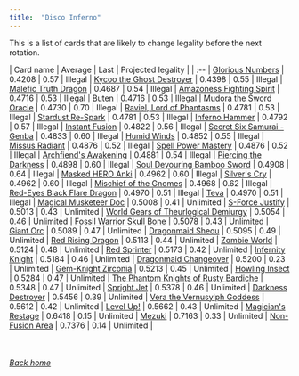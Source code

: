 ```yaml
---
title:  "Disco Inferno"
---
```


This is a list of cards that are likely to change legality before the next rotation.

| Card name | Average | Last | Projected legality |
| :-- |
[Glorious Numbers](https://db.ygoprodeck.com/card/?search=Glorious%20Numbers) | 0.4208 | 0.57 | Illegal |
[Kycoo the Ghost Destroyer](https://db.ygoprodeck.com/card/?search=Kycoo%20the%20Ghost%20Destroyer) | 0.4398 | 0.55 | Illegal |
[Malefic Truth Dragon](https://db.ygoprodeck.com/card/?search=Malefic%20Truth%20Dragon) | 0.4687 | 0.54 | Illegal |
[Amazoness Fighting Spirit](https://db.ygoprodeck.com/card/?search=Amazoness%20Fighting%20Spirit) | 0.4716 | 0.53 | Illegal |
[Buten](https://db.ygoprodeck.com/card/?search=Buten) | 0.4716 | 0.53 | Illegal |
[Mudora the Sword Oracle](https://db.ygoprodeck.com/card/?search=Mudora%20the%20Sword%20Oracle) | 0.4730 | 0.70 | Illegal |
[Raviel, Lord of Phantasms](https://db.ygoprodeck.com/card/?search=Raviel,%20Lord%20of%20Phantasms) | 0.4781 | 0.53 | Illegal |
[Stardust Re-Spark](https://db.ygoprodeck.com/card/?search=Stardust%20Re-Spark) | 0.4781 | 0.53 | Illegal |
[Inferno Hammer](https://db.ygoprodeck.com/card/?search=Inferno%20Hammer) | 0.4792 | 0.57 | Illegal |
[Instant Fusion](https://db.ygoprodeck.com/card/?search=Instant%20Fusion) | 0.4822 | 0.56 | Illegal |
[Secret Six Samurai - Genba](https://db.ygoprodeck.com/card/?search=Secret%20Six%20Samurai%20-%20Genba) | 0.4833 | 0.60 | Illegal |
[Humid Winds](https://db.ygoprodeck.com/card/?search=Humid%20Winds) | 0.4852 | 0.55 | Illegal |
[Missus Radiant](https://db.ygoprodeck.com/card/?search=Missus%20Radiant) | 0.4876 | 0.52 | Illegal |
[Spell Power Mastery](https://db.ygoprodeck.com/card/?search=Spell%20Power%20Mastery) | 0.4876 | 0.52 | Illegal |
[Archfiend's Awakening](https://db.ygoprodeck.com/card/?search=Archfiend's%20Awakening) | 0.4881 | 0.54 | Illegal |
[Piercing the Darkness](https://db.ygoprodeck.com/card/?search=Piercing%20the%20Darkness) | 0.4898 | 0.60 | Illegal |
[Soul Devouring Bamboo Sword](https://db.ygoprodeck.com/card/?search=Soul%20Devouring%20Bamboo%20Sword) | 0.4908 | 0.64 | Illegal |
[Masked HERO Anki](https://db.ygoprodeck.com/card/?search=Masked%20HERO%20Anki) | 0.4962 | 0.60 | Illegal |
[Silver's Cry](https://db.ygoprodeck.com/card/?search=Silver's%20Cry) | 0.4962 | 0.60 | Illegal |
[Mischief of the Gnomes](https://db.ygoprodeck.com/card/?search=Mischief%20of%20the%20Gnomes) | 0.4968 | 0.62 | Illegal |
[Red-Eyes Black Flare Dragon](https://db.ygoprodeck.com/card/?search=Red-Eyes%20Black%20Flare%20Dragon) | 0.4970 | 0.51 | Illegal |
[Teva](https://db.ygoprodeck.com/card/?search=Teva) | 0.4970 | 0.51 | Illegal |
[Magical Musketeer Doc](https://db.ygoprodeck.com/card/?search=Magical%20Musketeer%20Doc) | 0.5008 | 0.41 | Unlimited |
[S-Force Justify](https://db.ygoprodeck.com/card/?search=S-Force%20Justify) | 0.5013 | 0.43 | Unlimited |
[World Gears of Theurlogical Demiurgy](https://db.ygoprodeck.com/card/?search=World%20Gears%20of%20Theurlogical%20Demiurgy) | 0.5054 | 0.46 | Unlimited |
[Fossil Warrior Skull Bone](https://db.ygoprodeck.com/card/?search=Fossil%20Warrior%20Skull%20Bone) | 0.5078 | 0.43 | Unlimited |
[Giant Orc](https://db.ygoprodeck.com/card/?search=Giant%20Orc) | 0.5089 | 0.47 | Unlimited |
[Dragonmaid Sheou](https://db.ygoprodeck.com/card/?search=Dragonmaid%20Sheou) | 0.5095 | 0.49 | Unlimited |
[Red Rising Dragon](https://db.ygoprodeck.com/card/?search=Red%20Rising%20Dragon) | 0.5113 | 0.44 | Unlimited |
[Zombie World](https://db.ygoprodeck.com/card/?search=Zombie%20World) | 0.5124 | 0.48 | Unlimited |
[Red Sprinter](https://db.ygoprodeck.com/card/?search=Red%20Sprinter) | 0.5173 | 0.42 | Unlimited |
[Infernity Knight](https://db.ygoprodeck.com/card/?search=Infernity%20Knight) | 0.5184 | 0.46 | Unlimited |
[Dragonmaid Changeover](https://db.ygoprodeck.com/card/?search=Dragonmaid%20Changeover) | 0.5200 | 0.23 | Unlimited |
[Gem-Knight Zirconia](https://db.ygoprodeck.com/card/?search=Gem-Knight%20Zirconia) | 0.5213 | 0.45 | Unlimited |
[Howling Insect](https://db.ygoprodeck.com/card/?search=Howling%20Insect) | 0.5284 | 0.47 | Unlimited |
[The Phantom Knights of Rusty Bardiche](https://db.ygoprodeck.com/card/?search=The%20Phantom%20Knights%20of%20Rusty%20Bardiche) | 0.5348 | 0.47 | Unlimited |
[Spright Jet](https://db.ygoprodeck.com/card/?search=Spright%20Jet) | 0.5378 | 0.46 | Unlimited |
[Darkness Destroyer](https://db.ygoprodeck.com/card/?search=Darkness%20Destroyer) | 0.5456 | 0.39 | Unlimited |
[Vera the Vernusylph Goddess](https://db.ygoprodeck.com/card/?search=Vera%20the%20Vernusylph%20Goddess) | 0.5612 | 0.42 | Unlimited |
[Level Up!](https://db.ygoprodeck.com/card/?search=Level%20Up!) | 0.5662 | 0.43 | Unlimited |
[Magician's Restage](https://db.ygoprodeck.com/card/?search=Magician's%20Restage) | 0.6418 | 0.15 | Unlimited |
[Mezuki](https://db.ygoprodeck.com/card/?search=Mezuki) | 0.7163 | 0.33 | Unlimited |
[Non-Fusion Area](https://db.ygoprodeck.com/card/?search=Non-Fusion%20Area) | 0.7376 | 0.14 | Unlimited |

<br>

###### [Back home](index)
